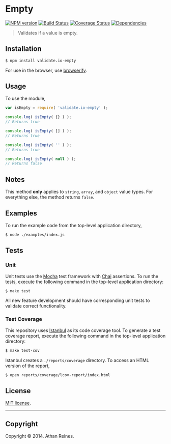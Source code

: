 Empty
===
[![NPM version][npm-image]][npm-url] [![Build Status][travis-image]][travis-url] [![Coverage Status][coveralls-image]][coveralls-url] [![Dependencies][dependencies-image]][dependencies-url]

> Validates if a value is empty.


## Installation

``` bash
$ npm install validate.io-empty
```

For use in the browser, use [browserify](https://github.com/substack/node-browserify).


## Usage

To use the module,

``` javascript
var isEmpty = require( 'validate.io-empty' );

console.log( isEmpty( {} ) );
// Returns true

console.log( isEmpty( [] ) );
// Returns true

console.log( isEmpty( '' ) );
// Returns true

console.log( isEmpty( null ) );
// Returns false
```

## Notes

This method __only__ applies to `string`, `array`, and `object` value types. For everything else, the method returns `false`.


## Examples

To run the example code from the top-level application directory,

``` bash
$ node ./examples/index.js
```


## Tests

### Unit

Unit tests use the [Mocha](http://visionmedia.github.io/mocha) test framework with [Chai](http://chaijs.com) assertions. To run the tests, execute the following command in the top-level application directory:

``` bash
$ make test
```

All new feature development should have corresponding unit tests to validate correct functionality.


### Test Coverage

This repository uses [Istanbul](https://github.com/gotwarlost/istanbul) as its code coverage tool. To generate a test coverage report, execute the following command in the top-level application directory:

``` bash
$ make test-cov
```

Istanbul creates a `./reports/coverage` directory. To access an HTML version of the report,

``` bash
$ open reports/coverage/lcov-report/index.html
```


## License

[MIT license](http://opensource.org/licenses/MIT). 


---
## Copyright

Copyright &copy; 2014. Athan Reines.


[npm-image]: http://img.shields.io/npm/v/validate.io-empty.svg
[npm-url]: https://npmjs.org/package/validate.io-empty

[travis-image]: http://img.shields.io/travis/validate-io/empty/master.svg
[travis-url]: https://travis-ci.org/validate-io/empty

[coveralls-image]: https://img.shields.io/coveralls/validate-io/empty/master.svg
[coveralls-url]: https://coveralls.io/r/validate-io/empty?branch=master

[dependencies-image]: http://img.shields.io/david/validate-io/empty.svg
[dependencies-url]: https://david-dm.org/validate-io/empty

[dev-dependencies-image]: http://img.shields.io/david/dev/validate-io/empty.svg
[dev-dependencies-url]: https://david-dm.org/dev/validate-io/empty

[github-issues-image]: http://img.shields.io/github/issues/validate-io/empty.svg
[github-issues-url]: https://github.com/validate-io/empty/issues